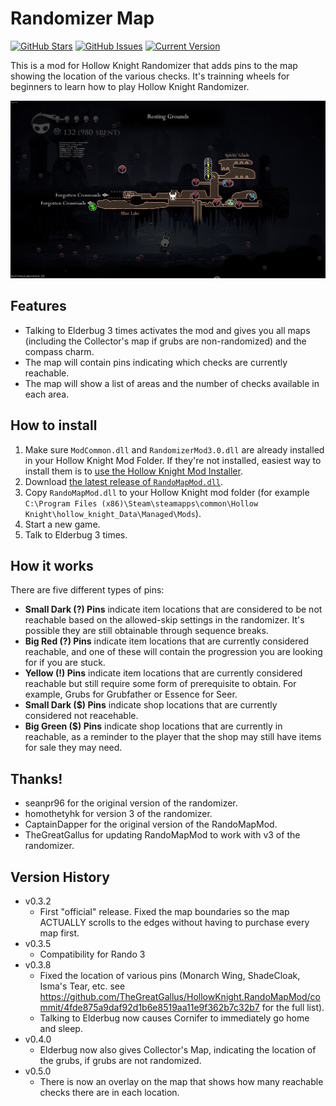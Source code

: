 # Randomizer Map

[![GitHub Stars](https://img.shields.io/github/stars/NebuPookins/HollowKnight.RandoMapMod.svg)](https://github.com/NebuPookins/HollowKnight.RandoMapMod)
[![GitHub Issues](https://img.shields.io/github/issues/NebuPookins/HollowKnight.RandoMapMod.svg)](https://github.com/NebuPookins/HollowKnight.RandoMapMod/issues)
[![Current Version](https://img.shields.io/badge/version-0.5.0-green.svg)](https://github.com/NebuPookins/HollowKnight.RandoMapMod)

This is a mod for Hollow Knight Randomizer that adds pins to the map showing
the location of the various checks. It's trainning wheels for beginners to
learn how to play Hollow Knight Randomizer.

![Example Screenshot](./readmeAssets/screenshot.jpg)

## Features

* Talking to Elderbug 3 times activates the mod and gives you all maps
  (including the Collector's map if grubs are non-randomized) and the compass
  charm.
* The map will contain pins indicating which checks are currently reachable.
* The map will show a list of areas and the number of checks available in each
  area.

## How to install

1. Make sure `ModCommon.dll` and `RandomizerMod3.0.dll` are already installed
   in your Hollow Knight Mod Folder. If they're not installed, easiest way to
   install them is to [use the Hollow Knight Mod Installer](https://www.nexusmods.com/hollowknight/mods/9).
2. Download [the latest release of `RandoMapMod.dll`](https://github.com/NebuPookins/HollowKnight.RandoMapMod/releases/).
3. Copy `RandoMapMod.dll` to your Hollow Knight mod folder (for example
   `C:\Program Files (x86)\Steam\steamapps\common\Hollow Knight\hollow_knight_Data\Managed\Mods`).
4. Start a new game.
5. Talk to Elderbug 3 times.

## How it works

There are five different types of pins:

* **Small Dark (?) Pins** indicate item locations that are considered to be not
  reachable based on the allowed-skip settings in the randomizer. It's possible
  they are still obtainable through sequence breaks.
* **Big Red (?) Pins** indicate item locations that are currently considered
  reachable, and one of these will contain the progression you are looking for
  if you are stuck.
* **Yellow (!) Pins** indicate item locations that are currently considered
  reachable but still require some form of prerequisite to obtain. For example,
  Grubs for Grubfather or Essence for Seer.
* **Small Dark ($) Pins** indicate shop locations that are currently considered
  not reacehable.
* **Big Green ($) Pins** indicate shop locations that are currently in
  reachable, as a reminder to the player that the shop may still have items for
  sale they may need.

## Thanks!

* seanpr96 for the original version of the randomizer.
* homothetyhk for version 3 of the randomizer.
* CaptainDapper for the original version of the RandoMapMod.
* TheGreatGallus for updating RandoMapMod to work with v3 of the randomizer.

## Version History

* v0.3.2
  * First "official" release. Fixed the map boundaries so the map ACTUALLY
    scrolls to the edges without having to purchase every map first.
* v0.3.5
  * Compatibility for Rando 3
* v0.3.8
  * Fixed the location of various pins (Monarch Wing, ShadeCloak, Isma's Tear,
    etc. see https://github.com/TheGreatGallus/HollowKnight.RandoMapMod/commit/4fde875a9daf92d1b6e8519aa11e9f362b7c32b7
    for the full list).
  * Talking to Elderbug now causes Cornifer to immediately go home and sleep.
* v0.4.0
  * Elderbug now also gives Collector's Map, indicating the location of the
    grubs, if grubs are not randomized.
* v0.5.0
  * There is now an overlay on the map that shows how many reachable checks
    there are in each location.
